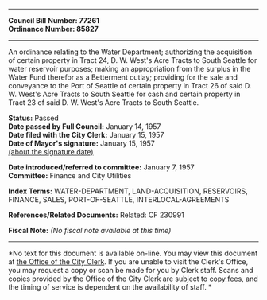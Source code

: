 * * * * *  
  
**Council Bill Number: [](#h0)[](#h2)77261**   
**Ordinance Number: 85827**  
  
* * * * *  
  
An ordinance relating to the Water Department; authorizing the acquisition of certain property in Tract 24, D. W. West's Acre Tracts to South Seattle for water reservoir purposes; making an appropriation from the surplus in the Water Fund therefor as a Betterment outlay; providing for the sale and conveyance to the Port of Seattle of certain property in Tract 26 of said D. W. West's Acre Tracts to South Seattle for cash and certain property in Tract 23 of said D. W. West's Acre Tracts to South Seattle.  
  
**Status:** Passed   
**Date passed by Full Council:** January 14, 1957   
**Date filed with the City Clerk:** January 15, 1957   
**Date of Mayor's signature:** January 15, 1957   
[(about the signature date)](/~public/approvaldate.htm)   
  
  
**Date introduced/referred to committee:** January 7, 1957   
**Committee:** Finance and City Utilities   
  
**Index Terms:** WATER-DEPARTMENT, LAND-ACQUISITION, RESERVOIRS, FINANCE, SALES, PORT-OF-SEATTLE, INTERLOCAL-AGREEMENTS  
  
**References/Related Documents:** Related: CF 230991  
  
**Fiscal Note:** *(No fiscal note available at this time)*  
  
* * * * *  
  
*No text for this document is available on-line. You may view this document at [the Office of the City Clerk](http://www.seattle.gov/leg/clerk/contactUs.htm). If you are unable to visit the Clerk's Office, you may request a copy or scan be made for you by Clerk staff. Scans and copies provided by the Office of the City Clerk are subject to [copy fees](http://clerk.seattle.gov/~public/clerkfees.htm), and the timing of service is dependent on the availability of staff. *  
  
  
